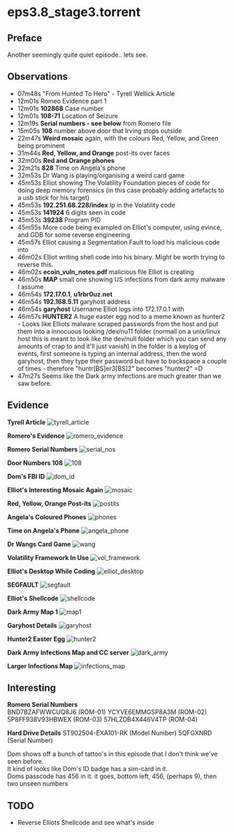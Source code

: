 eps3.8_stage3.torrent
==

Preface
--

Another seemingly quite quiet episode.. lets see.

Observations
--

- 07m48s "From Hunted To Hero" - Tyrell Wellick Article
- 12m01s Romeo Evidence part 1
- 12m01s **102868** Case number
- 12m01s **108-71** Location of Seizure
- 12m19s **Serial numbers - see below** from Romero file
- 15m05s **108** number above door that Irving stops outside
- 22m47s **Weird mosaic** again, with the colours Red, Yellow, and Green being prominent
- 31m44s **Red, Yellow, and Orange** post-its over faces
- 32m00s **Red and Orange phones**
- 32m21s **828** Time on Angela's phone
- 32m53s  Dr Wang is playing/organising a weird card game
- 45m53s Elliot showing The Volatility Foundation pieces of code for doing deep memory forensics (in this case probably adding artefacts to a usb stick for his target)
- 45m53s **192.251.68.228/index** Ip in the Volatility code
- 45m53s **141924** 6 digits seen in code
- 45m53s **39238** Program PID
- 45m55s More code being exampled on Elliot's computer, using evince, and GDB for some reverse engineering
- 45m57s Elliot causing a Segmentation Fault to load his malicious code into
- 46m02s Elliot writing shell code into his binary. Might be worth trying to reverse this.
- 46m02s **ecoin_vuln_notes.pdf** malicious file Elliot is creating
- 46m50s **MAP** small one showing US infections from dark army malware I assume
- 46m54s **172.17.0.1**, **u1rbr0uz.net**
- 46m54s **192.168.5.11** garyhost address
- 46m54s **garyhost** Username Elliot logs into 172.17.0.1 with
- 46m57s **HUNTER2** A huge easter egg nod to a meme known as hunter2 - Looks like Elliots malware scraped passwords from the host and put them into a innocuous looking /dev/nu11 folder (normall on a unix/linux host this is meant to look like the dev/null folder which you can send any amounts of crap to and it'll just vanish)
in the folder is a keylog of events, first someone is typing an internal address, then the word garyhost, then they type their password but have to backspace a couple of times - therefore "huntr[BS]er3[BS]2" becomes "hunter2" =D
- 47m27s Seems like the Dark army infections are much greater than we saw before.



Evidence
--

**Tyrell Article**
![tyrell_article](https://github.com/z3r07h/Mr-R0B0T-s03-ARG/blob/ep9/Episodes/eps3.8_stage3.torrent/screenshots/01-Tyrell_article.jpg)

**Romero's Evidence**
![romero_evidence](https://github.com/z3r07h/Mr-R0B0T-s03-ARG/blob/ep9/Episodes/eps3.8_stage3.torrent/screenshots/02-Romero_ev1.jpg)

**Romero Serial Numbers**
![serial_nos](https://github.com/z3r07h/Mr-R0B0T-s03-ARG/blob/ep9/Episodes/eps3.8_stage3.torrent/screenshots/03-Romero_serial_numbers.jpg)

**Door Numbers 108**
![108](https://github.com/z3r07h/Mr-R0B0T-s03-ARG/blob/ep9/Episodes/eps3.8_stage3.torrent/screenshots/04-Door_number.jpg)

**Dom's FBI ID**
![dom_id](https://github.com/z3r07h/Mr-R0B0T-s03-ARG/blob/ep9/Episodes/eps3.8_stage3.torrent/screenshots/05-Dom_id.jpg)

**Elliot's Interesting Mosaic Again**
![mosaic](https://github.com/z3r07h/Mr-R0B0T-s03-ARG/blob/ep9/Episodes/eps3.8_stage3.torrent/screenshots/06-weird_mosaic_again.jpg)

**Red, Yellow, Orange Post-its**
![postits](https://github.com/z3r07h/Mr-R0B0T-s03-ARG/blob/ep9/Episodes/eps3.8_stage3.torrent/screenshots/07-Red_and_yellow.jpg)

**Angela's Coloured Phones**
![phones](https://github.com/z3r07h/Mr-R0B0T-s03-ARG/blob/ep9/Episodes/eps3.8_stage3.torrent/screenshots/08-phones.jpg)

**Time on Angela's Phone**
![angela_phone](https://github.com/z3r07h/Mr-R0B0T-s03-ARG/blob/ep9/Episodes/eps3.8_stage3.torrent/screenshots/09-Angela_phone.jpg)

**Dr Wangs Card Game**
![wang](https://github.com/z3r07h/Mr-R0B0T-s03-ARG/blob/ep9/Episodes/eps3.8_stage3.torrent/screenshots/10-wang_cards.jpg)

**Volatility Framework In Use**
![vol_framework](https://github.com/z3r07h/Mr-R0B0T-s03-ARG/blob/ep9/Episodes/eps3.8_stage3.torrent/screenshots/11-Volatility_framework.jpg)

**Elliot's Desktop While Coding**
![elliot_desktop](https://github.com/z3r07h/Mr-R0B0T-s03-ARG/blob/ep9/Episodes/eps3.8_stage3.torrent/screenshots/12-Elliot_desktop.jpg)

**SEGFAULT**
![segfault](https://github.com/z3r07h/Mr-R0B0T-s03-ARG/blob/ep9/Episodes/eps3.8_stage3.torrent/screenshots/13-Segfault.jpg)

**Elliot's Shellcode**
![shellcode](https://github.com/z3r07h/Mr-R0B0T-s03-ARG/blob/ep9/Episodes/eps3.8_stage3.torrent/screenshots/14-shellcode.jpg)

**Dark Army Map 1**
![map1](https://github.com/z3r07h/Mr-R0B0T-s03-ARG/blob/ep9/Episodes/eps3.8_stage3.torrent/screenshots/15-map1.jpg)

**Garyhost Details**
![garyhost](https://github.com/z3r07h/Mr-R0B0T-s03-ARG/blob/ep9/Episodes/eps3.8_stage3.torrent/screenshots/16-Garyhost.jpg)

**Hunter2 Easter Egg**
![hunter2](https://github.com/z3r07h/Mr-R0B0T-s03-ARG/blob/ep9/Episodes/eps3.8_stage3.torrent/screenshots/17-Hunter2.jpg)

**Dark Army Infections Map and CC server**
![dark_army](https://github.com/z3r07h/Mr-R0B0T-s03-ARG/blob/ep9/Episodes/eps3.8_stage3.torrent/screenshots/18-Dark_army_infections.jpg)

**Larger Infections Map**
![infections_map](https://github.com/z3r07h/Mr-R0B0T-s03-ARG/blob/ep9/Episodes/eps3.8_stage3.torrent/screenshots/19-Infection_map.jpg)

Interesting
--
**Romero Serial Numbers**  
BND7BZAFWWCUQ8J6  (ROM-01)
YCYVE6EMMGSP8A3M  (ROM-02)
5P8FF938V93HBWEX  (ROM-03)
57HLZDB4X446V4TP  (ROM-04)

**Hard Drive Details**
ST902504-EXA101-RK    (Model Number)
5QFGXNRD  (Serial Number)


Dom shows off a bunch of tattoo's in this episode that I don't think we've seen before.  
It kind of looks like Dom's ID badge has a sim-card in it.  
Doms passcode has 456 in it. it goes, bottom left, 456, (perhaps 9), then two unseen numbers


TODO
--
- Reverse Elliots Shellcode and see what's inside
